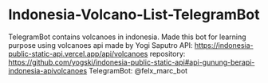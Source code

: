 # Indonesia-Volcano-List-TelegramBot
TelegramBot contains volcanoes in indonesia.
Made this bot for learning purpose using volcanoes api made by Yogi Saputro
API: https://indonesia-public-static-api.vercel.app/api/volcanoes
repository: https://github.com/yogski/indonesia-public-static-api#api-gunung-berapi-indonesia-apivolcanoes
TelegramBot: @felx_marc_bot
